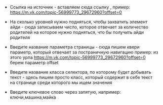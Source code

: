 - Ссылка на источник - вставляем сюда ссылку , пример: https://m.vk.com/topic-56999773_29672960?offset=0

- На сколько уровней нужно подняться, чтобы захватить элемент айди - сюда записываем число, которое отвечает за количество родителей на которое нужно подняться, что бы получить айди родителя

- Введите название параметра страницы - сюда пишем квери параметр, который отвечает за постраничную навигацию пример: из этого урла https://m.vk.com/topic-56999773_29672960?offset=0 берем параметр offset

- Введите название класса селектора, по которому будет добывать текст - здесь пишем просто класс, который содержит в себе текст на странице среди которого мы ищем значения

- Введите ключевое слово через запятую, например: ключи,машина,майка
